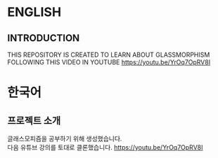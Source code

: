 # ENGLISH 
## INTRODUCTION
THIS REPOSITORY IS CREATED TO LEARN ABOUT GLASSMORPHISM
<br>
FOLLOWING THIS VIDEO IN YOUTUBE https://youtu.be/YrOq7OpRV8I





# 한국어 
## 프로젝트 소개 
글래스모피즘을 공부하기 위해 생성했습니다.
<br>
다음 유튜브 강의를 토대로 클론했습니다.
https://youtu.be/YrOq7OpRV8I

